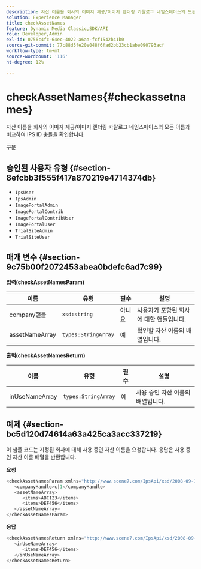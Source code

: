 ```yaml
---
description: 자산 이름을 회사의 이미지 제공/이미지 렌더링 카탈로그 네임스페이스의 모든 이름과 비교하여 IPS ID 충돌을 확인합니다.
solution: Experience Manager
title: checkAssetNames
feature: Dynamic Media Classic,SDK/API
role: Developer,Admin
exl-id: 0756c4fc-64ec-4022-a6aa-fcf1542b41b0
source-git-commit: 77c88d5fe20e048f6fad2bb23cb1abe090793acf
workflow-type: tm+mt
source-wordcount: '116'
ht-degree: 12%

---
```


# checkAssetNames{#checkassetnames}

자산 이름을 회사의 이미지 제공/이미지 렌더링 카탈로그 네임스페이스의 모든 이름과 비교하여 IPS ID 충돌을 확인합니다.

구문

## 승인된 사용자 유형 {#section-8efcbb3f555f417a870219e4714374db}

* `IpsUser`
* `IpsAdmin`
* `ImagePortalAdmin`
* `ImagePortalContrib`
* `ImagePortalContribUser`
* `ImagePortalUser`
* `TrialSiteAdmin`
* `TrialSiteUser`

## 매개 변수 {#section-9c75b00f2072453abea0bdefc6ad7c99}

**입력(checkAssetNamesParam)**

| 이름 | 유형 | 필수 | 설명 |
|---|---|---|---|
| company핸들 | `xsd:string` | 아니요 | 사용자가 포함된 회사에 대한 핸들입니다. |
| assetNameArray | `types:StringArray` | 예 | 확인할 자산 이름의 배열입니다. |

**출력(checkAssetNamesReturn)**

| 이름 | 유형 | 필수 | 설명 |
|---|---|---|---|
| inUseNameArray | `types:StringArray` | 예 | 사용 중인 자산 이름의 배열입니다. |

## 예제 {#section-bc5d120d74614a63a425ca3acc337219}

이 샘플 코드는 지정된 회사에 대해 사용 중인 자산 이름을 요청합니다. 응답은 사용 중인 자산 이름 배열을 반환합니다.

**요청**

```java
<checkAssetNamesParam xmlns="http://www.scene7.com/IpsApi/xsd/2008-09-10">
   <companyHandle>c|1</companyHandle>
   <assetNameArray>
      <items>ABC123</items>
      <items>DEF456</items>
   </assetNameArray>
</checkAssetNamesParam>
```

**응답**

```java
<checkAssetNamesReturn xmlns="http://www.scene7.com/IpsApi/xsd/2008-09-10">
   <inUseNameArray>
      <items>DEF456</items>
   </inUseNameArray>
</checkAssetNamesReturn>
```
